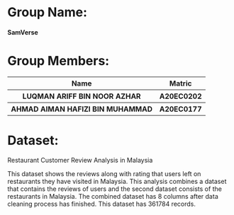 # Group Name:

<h4>SamVerse</h4>

# Group Members:

<table align = "center">
  <tr>
    <th>Name</th>
    <th>Matric</th>
  </tr>
  <tr>
    <th>LUQMAN ARIFF BIN NOOR AZHAR</th>
    <th>A20EC0202</th>
  </tr>
  <tr>
    <th>AHMAD AIMAN HAFIZI BIN MUHAMMAD</th>
    <th>A20EC0177</th>
  </tr>
</table>

# Dataset:

Restaurant Customer Review Analysis in Malaysia

This dataset shows the reviews along with rating that users left on restaurants they have visited in Malaysia. This analysis combines a dataset that contains the reviews of users and the second dataset consists of the restaurants in Malaysia. The combined dataset has 8 columns after data cleaning process has finished. This dataset has 361784 records. 
